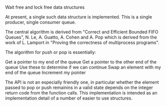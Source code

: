 Wait free and lock free data structures

At present, a single such data structure is implemented. This is a single producer, single consumer queue.

The central algorithm is derived from "Correct and Efficient Bounded FIFO Queues", N. Le, A. Guatto, A. Cohen and A. Pop which is derived from the work of L. Lamport in "Proving the correctness of multiprocess programs".

The algorithm for push or pop is essentially:

Get a pointer to my end of the queue
Get a pointer to the other end of the queue
Use these to determine if we can continue
Swap an element with my end of the queue
Increment my pointer

The API is not an especially friendly one, in particular whether the element passed to pop or push remainins in a valid state depends on the integer return code from the function calls. This implementation is intended as an implementation detail of a number of easier to use structures.
